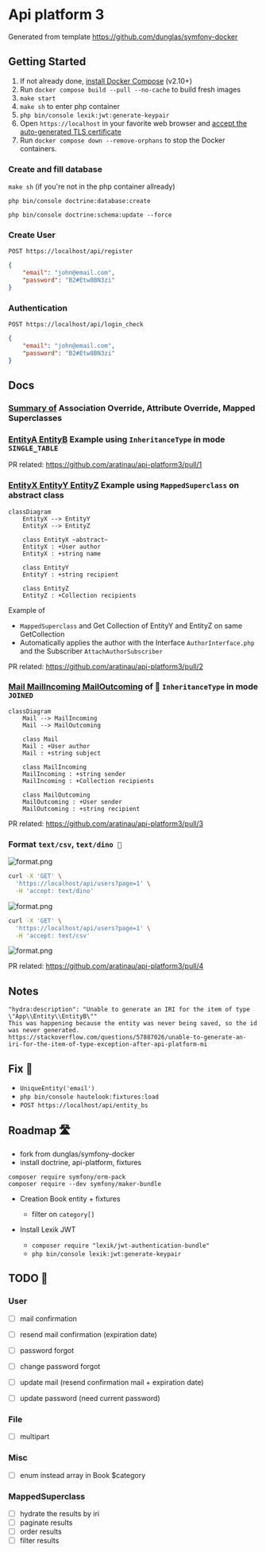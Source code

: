 # Api platform 3

Generated from template https://github.com/dunglas/symfony-docker

## Getting Started

1. If not already done, [install Docker Compose](https://docs.docker.com/compose/install/) (v2.10+)
2. Run `docker compose build --pull --no-cache` to build fresh images
3. `make start`
4. `make sh` to enter php container
5. `php bin/console lexik:jwt:generate-keypair`
6. Open `https://localhost` in your favorite web browser and [accept the auto-generated TLS certificate](https://stackoverflow.com/a/15076602/1352334)
7. Run `docker compose down --remove-orphans` to stop the Docker containers.

### Create and fill database

`make sh` (if you're not in the php container allready) 

`php bin/console doctrine:database:create`

`php bin/console doctrine:schema:update --force`

### Create User

`POST https://localhost/api/register`

```json
{
    "email": "john@email.com",
    "password": "B2#Etw8BN3zi"
}
```

### Authentication

`POST https://localhost/api/login_check`

```json
{
    "email": "john@email.com",
    "password": "B2#Etw8BN3zi"
}
```

## Docs

### [Summary of](docs/Doctrine/index.md) Association Override, Attribute Override, Mapped Superclasses

### [EntityA EntityB](docs/EntityAB/index.md) Example using `InheritanceType` in mode `SINGLE_TABLE`

PR related: https://github.com/aratinau/api-platform3/pull/1

### [EntityX EntityY EntityZ](docs/EntityXYZ/index.md) Example using `MappedSuperclass` on abstract class

```mermaid
classDiagram
    EntityX --> EntityY
    EntityX --> EntityZ

    class EntityX ~abstract~
    EntityX : +User author
    EntityX : +string name

    class EntityY
    EntityY : +string recipient

    class EntityZ
    EntityZ : +Collection recipients
```

Example of
- `MappedSuperclass` and Get Collection of EntityY and EntityZ on same GetCollection
- Automatically applies the author with the Interface `AuthorInterface.php` and the Subscriber `AttachAuthorSubscriber`

PR related: https://github.com/aratinau/api-platform3/pull/2

### [Mail MailIncoming MailOutcoming](docs/Mail/index.md) of 🚀 `InheritanceType` in mode `JOINED`

```mermaid
classDiagram
    Mail --> MailIncoming
    Mail --> MailOutcoming

    class Mail
    Mail : +User author
    Mail : +string subject

    class MailIncoming
    MailIncoming : +string sender
    MailIncoming : +Collection recipients

    class MailOutcoming
    MailOutcoming : +User sender
    MailOutcoming : +string recipient
```

PR related: https://github.com/aratinau/api-platform3/pull/3

### Format `text/csv`, `text/dino 🦕`

![format.png](./docs/Format/format.png)

```bash
curl -X 'GET' \
  'https://localhost/api/users?page=1' \
  -H 'accept: text/dino'
```

![format.png](./docs/Format/format-dino.png)

```bash
curl -X 'GET' \
  'https://localhost/api/users?page=1' \
  -H 'accept: text/csv'
```

![format.png](./docs/Format/format-csv.png)

PR related: https://github.com/aratinau/api-platform3/pull/4

## Notes

    "hydra:description": "Unable to generate an IRI for the item of type \"App\\Entity\\EntityB\""
    This was happening because the entity was never being saved, so the id was never generated.
    https://stackoverflow.com/questions/57887026/unable-to-generate-an-iri-for-the-item-of-type-exception-after-api-platform-mi

## Fix 🔧

- `UniqueEntity('email')`
- `php bin/console hautelook:fixtures:load`
- `POST https://localhost/api/entity_bs`

## Roadmap 🛣️

- fork from dunglas/symfony-docker
- install doctrine, api-platform, fixtures

```shell
composer require symfony/orm-pack
composer require --dev symfony/maker-bundle
```    

- Creation Book entity + fixtures

    - filter on `category[]`

- Install Lexik JWT

  - `composer require "lexik/jwt-authentication-bundle"`
  - `php bin/console lexik:jwt:generate-keypair`


## TODO 📝

### User
- [ ] mail confirmation
- [ ] resend mail confirmation (expiration date)


- [ ] password forgot
- [ ] change password forgot


- [ ] update mail (resend confirmation mail + expiration date)
- [ ] update password (need current password)

### File

- [ ] multipart

### Misc
- [ ] enum instead array in Book $category

### MappedSuperclass

- [ ] hydrate the results by iri
- [ ] paginate results
- [ ] order results
- [ ] filter results
